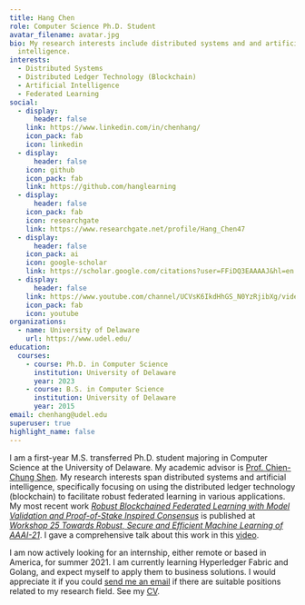 ```yaml
---
title: Hang Chen
role: Computer Science Ph.D. Student
avatar_filename: avatar.jpg
bio: My research interests include distributed systems and and artificial
  intelligence.
interests:
  - Distributed Systems
  - Distributed Ledger Technology (Blockchain)
  - Artificial Intelligence
  - Federated Learning
social:
  - display:
      header: false
    link: https://www.linkedin.com/in/chenhang/
    icon_pack: fab
    icon: linkedin
  - display:
      header: false
    icon: github
    icon_pack: fab
    link: https://github.com/hanglearning
  - display:
      header: false
    icon_pack: fab
    icon: researchgate
    link: https://www.researchgate.net/profile/Hang_Chen47
  - display:
      header: false
    icon_pack: ai
    icon: google-scholar
    link: https://scholar.google.com/citations?user=FFiDQ3EAAAAJ&hl=en
  - display:
      header: false
    link: https://www.youtube.com/channel/UCVsK6IkdHhGS_N0YzRjibXg/videos
    icon_pack: fab
    icon: youtube
organizations:
  - name: University of Delaware
    url: https://www.udel.edu/
education:
  courses:
    - course: Ph.D. in Computer Science
      institution: University of Delaware
      year: 2023
    - course: B.S. in Computer Science
      institution: University of Delaware
      year: 2015
email: chenhang@udel.edu
superuser: true
highlight_name: false
---
```

I am a first-year M.S. transferred Ph.D. student majoring in Computer Science at the University of Delaware. My academic advisor is [Prof. Chien-Chung Shen](https://www.eecis.udel.edu/~cshen/). My research interests span distributed systems and artificial intelligence, specifically focusing on using the distributed ledger technology (blockchain) to facilitate robust federated learning in various applications. My most recent work *[Robust Blockchained Federated Learning with Model Validation and Proof-of-Stake Inspired Consensus](https://arxiv.org/abs/2101.03300)* is published at *[Workshop 25 Towards Robust, Secure and Efficient Machine Learning of AAAI-21](http://federated-learning.org/rseml2021/)*. I gave a comprehensive talk about this work in this [video](https://www.youtube.com/watch?v=LMseEXEITvw&list=PLHBKduTta81Oih364I7c2vgnr7WuaAjht&index=2&ab_channel=HangChen).

I am now actively looking for an internship, either remote or based in America, for summer 2021. I am currently learning Hyperledger Fabric and Golang, and expect myself to apply them to business solutions. I would appreciate it if you could [send me an email](mailto:hangforjobs@gmail.com) if there are suitable positions related to my research field. See my [CV](https://drive.google.com/file/d/1fnWajpSNLuL-wC8lPRs_4e_ajB66XDcS/view?usp=sharing).